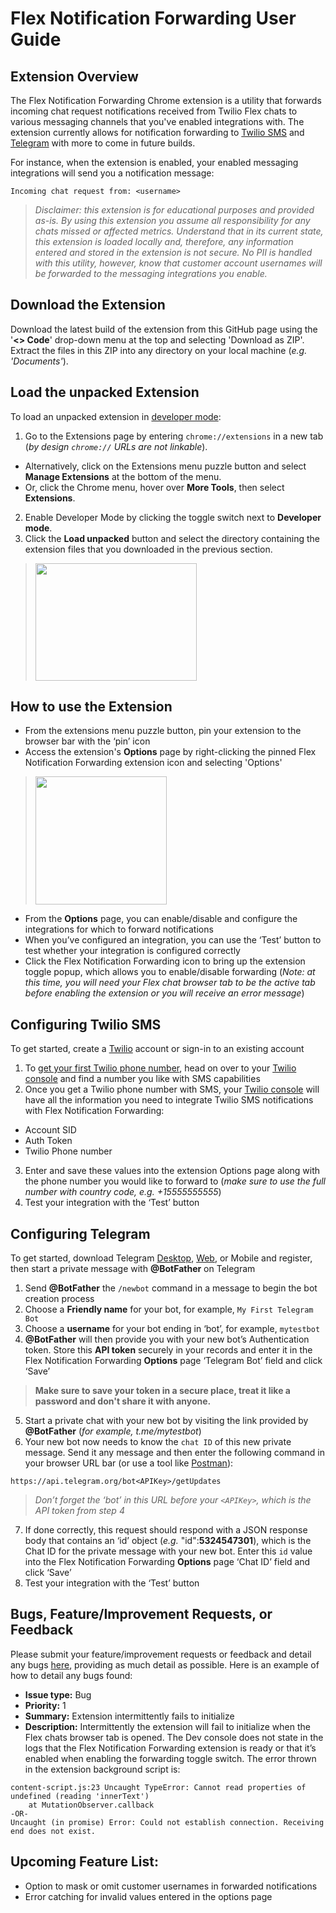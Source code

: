 # Flex Notification Forwarding User Guide

## Extension Overview
The Flex Notification Forwarding Chrome extension is a utility that forwards incoming chat request notifications received from Twilio Flex chats to various messaging channels that you've enabled integrations with. The extension currently allows for notification forwarding to [Twilio SMS](https://www.twilio.com/docs/sms) and [Telegram](https://telegram.org) with more to come in future builds.

For instance, when the extension is enabled, your enabled messaging integrations will send you a notification message:

```
Incoming chat request from: <username>
```

> *Disclaimer: this extension is for educational purposes and provided as-is. By using this extension you assume all responsibility for any chats missed or affected metrics. Understand that in its current state, this extension is loaded locally and, therefore, any information entered and stored in the extension is not secure. No PII is handled with this utility, however, know that customer account usernames will be forwarded to the messaging integrations you enable.*

## Download the Extension
Download the latest build of the extension from this GitHub page using the '**<> Code**' drop-down menu at the top and selecting 'Download as ZIP'. Extract the files in this ZIP into any directory on your local machine (*e.g. 'Documents'*).

## Load the unpacked Extension
To load an unpacked extension in [developer mode](https://developer.chrome.com/docs/extensions/mv3/getstarted/development-basics/#load-unpacked):
1. Go to the Extensions page by entering `chrome://extensions` in a new tab (*by design `chrome://` URLs are not linkable*).
* Alternatively, click on the Extensions menu puzzle button and select **Manage Extensions** at the bottom of the menu.
* Or, click the Chrome menu, hover over **More Tools**, then select **Extensions**.
2. Enable Developer Mode by clicking the toggle switch next to **Developer mode**.
3. Click the **Load unpacked** button and select the directory containing the extension files that you downloaded in the previous section.
> <img src="https://wd.imgix.net/image/BhuKGJaIeLNPW9ehns59NfwqKxF2/BzVElZpUtNE4dueVPSp3.png" width="258" height="188" />

## How to use the Extension
* From the extensions menu puzzle button, pin your extension to the browser bar with the ‘pin’ icon
* Access the extension's **Options** page by right-clicking the pinned Flex Notification Forwarding extension icon and selecting 'Options'
> <img src="https://i.imgur.com/xlnD3Kh.png" width="210" height="205" />
* From the **Options** page, you can enable/disable and configure the integrations for which to forward notifications
* When you’ve configured an integration, you can use the ‘Test’ button to test whether your integration is configured correctly
* Click the Flex Notification Forwarding icon to bring up the extension toggle popup, which allows you to enable/disable forwarding (*Note: at this time, you will need your Flex chat browser tab to be the active tab before enabling the extension or you will receive an error message*)

## Configuring Twilio SMS
To get started, create a [Twilio](https://www.twilio.com/try-twilio) account or sign-in to an existing account
1. To [get your first Twilio phone number](https://www.twilio.com/docs/usage/tutorials/how-to-use-your-free-trial-account#get-your-first-twilio-phone-number), head on over to your [Twilio console](https://www.twilio.com/console/phone-numbers/search) and find a number you like with SMS capabilities
2. Once you get a Twilio phone number with SMS, your [Twilio console](https://console.twilio.com/) will have all the information you need to integrate Twilio SMS notifications with Flex Notification Forwarding:
* Account SID
* Auth Token
* Twilio Phone number
3. Enter and save these values into the extension Options page along with the phone number you would like to forward to (*make sure to use the full number with country code, e.g. +15555555555*)
4. Test your integration with the ‘Test’ button

## Configuring Telegram
To get started, download Telegram [Desktop](https://desktop.telegram.org), [Web](https://web.telegram.org/), or Mobile and register, then start a private message with **@BotFather** on Telegram
1. Send **@BotFather** the `/newbot` command in a message to begin the bot creation process
2. Choose a **Friendly name** for your bot, for example, `My First Telegram Bot`
3. Choose a **username** for your bot ending in ‘bot’, for example, `mytestbot`
4. **@BotFather** will then provide you with your new bot’s Authentication token. Store this **API token** securely in your records and enter it in the Flex Notification Forwarding **Options** page ‘Telegram Bot’ field and click ‘Save’
> **Make sure to save your token in a secure place, treat it like a password and don't share it with anyone.**
5. Start a private chat with your new bot by visiting the link provided by **@BotFather** (*for example, t.me/mytestbot*)
6. Your new bot now needs to know the `chat ID` of this new private message. Send it any message and then enter the following command in your browser URL bar (or use a tool like [Postman](https://www.postman.com/)):

```
https://api.telegram.org/bot<APIKey>/getUpdates
```
> *Don’t forget the ‘bot’ in this URL before your `<APIKey>`, which is the API token from step 4*
7. If done correctly, this request should respond with a JSON response body that contains an ‘id’ object (*e.g.* "id":**5324547301**), which is the Chat ID for the private message with your new bot. Enter this `id` value into the Flex Notification Forwarding **Options** page ‘Chat ID’ field and click ‘Save’
8. Test your integration with the ‘Test’ button

## Bugs, Feature/Improvement Requests, or Feedback
Please submit your feature/improvement requests or feedback and detail any bugs [here](https://forms.gle/MPJYaYPme65NaNyA7), providing as much detail as possible. Here is an example of how to detail any bugs found:

* **Issue type:** Bug
* **Priority:** 1
* **Summary:** Extension intermittently fails to initialize
* **Description:** Intermittently the extension will fail to initialize when the Flex chats browser tab is opened.
The Dev console does not state in the logs that the Flex Notification Forwarding extension is ready or that
it’s enabled when enabling the forwarding toggle switch. The error thrown in the extension background script is:

```
content-script.js:23 Uncaught TypeError: Cannot read properties of undefined (reading 'innerText')
    at MutationObserver.callback
-OR-
Uncaught (in promise) Error: Could not establish connection. Receiving end does not exist.
```

## Upcoming Feature List: 
* Option to mask or omit customer usernames in forwarded notifications
* Error catching for invalid values entered in the options page
